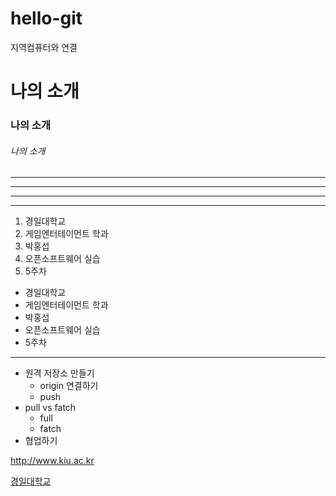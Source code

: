 # hello-git
지역컴퓨터와 연결


# 나의 소개
### 나의 소개
###### 나의 소개
---
------
----------
******
1. 경일대학교
2. 게임엔터테이먼트 학과
3. 박홍섭
4. 오픈소프트웨어 실습
5. 5주차

- 경일대학교
- 게임엔터테이먼트 학과
- 박홍섭
- 오픈소프트웨어 실습
- 5주차
---
- 원격 저장소 만들기 
  - origin 연결하기
  - push
- pull vs fatch
  - full
  - fatch
- 협업하기

<http://www.kiu.ac.kr>

[경일대학교](http://www.kiu.ac.kr)
